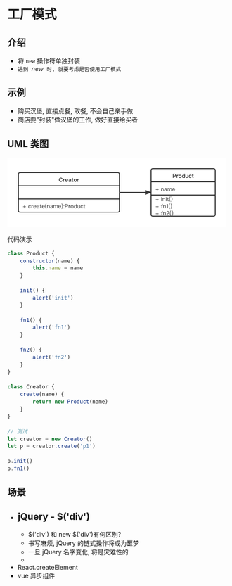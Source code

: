 # 工厂模式

## 介绍

- 将 `new` 操作符单独封装
- `遇到 `*new*` 时, 就要考虑是否使用工厂模式`

## 示例
- 购买汉堡, 直接点餐, 取餐, 不会自己亲手做
- 商店要"封装"做汉堡的工作, 做好直接给买者

## UML 类图

![avatar](./assets/creator_UML.png)

代码演示

```js
class Product {
	constructor(name) {
		this.name = name
	}

	init() {
		alert('init')
	}

	fn1() {
		alert('fn1')
	}

	fn2() {
		alert('fn2')
	}
}

class Creator {
	create(name) {
		return new Product(name)
	}
}

// 测试
let creator = new Creator()
let p = creator.create('p1')

p.init()
p.fn1()
```

## 场景

- jQuery - $('div')
  - 
	- $('div') 和 new $('div')有何区别?
  	- 书写麻烦, jQuery 的链式操作将成为噩梦
  	- 一旦 jQuery 名字变化, 将是灾难性的
  	- 
- React.createElement
- vue 异步组件
